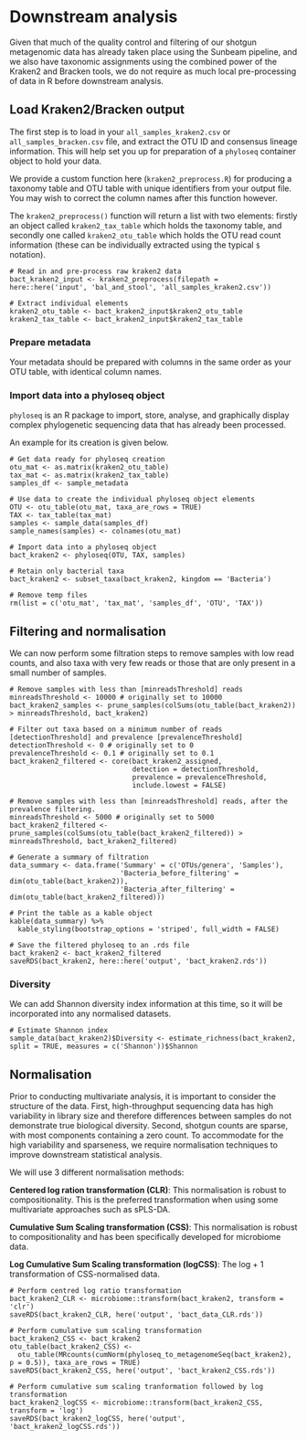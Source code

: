 # Downstream analysis

Given that much of the quality control and filtering of our shotgun metagenomic data has already taken place using the Sunbeam pipeline, and we also have taxonomic assignments using the combined power of the Kraken2 and Bracken tools, we do not require as much local pre-processing of data in R before downstream analysis.

## Load Kraken2/Bracken output

The first step is to load in your `all_samples_kraken2.csv` or `all_samples_bracken.csv` file, and extract the OTU ID and consensus lineage information. This will help set you up for preparation of a `phyloseq` container object to hold your data.

We provide a custom function here (`kraken2_preprocess.R`) for producing a taxonomy table and OTU table with unique identifiers from your output file. You may wish to correct the column names after this function however.

The `kraken2_preprocess()` function will return a list with two elements: firstly an object called `kraken2_tax_table` which holds the taxonomy table, and secondly one called `kraken2_otu_table` which holds the OTU read count information (these can be individually extracted using the typical `$` notation).

```{r}
# Read in and pre-process raw kraken2 data
bact_kraken2_input <- kraken2_preprocess(filepath = here::here('input', 'bal_and_stool', 'all_samples_kraken2.csv'))

# Extract individual elements
kraken2_otu_table <- bact_kraken2_input$kraken2_otu_table
kraken2_tax_table <- bact_kraken2_input$kraken2_tax_table
```

### Prepare metadata

Your metadata should be prepared with columns in the same order as your OTU table, with identical column names.

### Import data into a phyloseq object

`phyloseq` is an R package to import, store, analyse, and graphically display complex phylogenetic sequencing data that has already been processed.

An example for its creation is given below.

```{r}
# Get data ready for phyloseq creation
otu_mat <- as.matrix(kraken2_otu_table)
tax_mat <- as.matrix(kraken2_tax_table)
samples_df <- sample_metadata

# Use data to create the individual phyloseq object elements
OTU <- otu_table(otu_mat, taxa_are_rows = TRUE)
TAX <- tax_table(tax_mat)
samples <- sample_data(samples_df)
sample_names(samples) <- colnames(otu_mat)

# Import data into a phyloseq object
bact_kraken2 <- phyloseq(OTU, TAX, samples)

# Retain only bacterial taxa
bact_kraken2 <- subset_taxa(bact_kraken2, kingdom == 'Bacteria')

# Remove temp files
rm(list = c('otu_mat', 'tax_mat', 'samples_df', 'OTU', 'TAX'))
```

## Filtering and normalisation

We can now perform some filtration steps to remove samples with low read counts, and also taxa with very few reads or those that are only present in a small number of samples. 

```{r}
# Remove samples with less than [minreadsThreshold] reads
minreadsThreshold <- 10000 # originally set to 10000
bact_kraken2_samples <- prune_samples(colSums(otu_table(bact_kraken2)) > minreadsThreshold, bact_kraken2)

# Filter out taxa based on a minimum number of reads [detectionThreshold] and prevalence [prevalenceThreshold]
detectionThreshold <- 0 # originally set to 0
prevalenceThreshold <- 0.1 # originally set to 0.1
bact_kraken2_filtered <- core(bact_kraken2_assigned,
                              detection = detectionThreshold,
                              prevalence = prevalenceThreshold,
                              include.lowest = FALSE)

# Remove samples with less than [minreadsThreshold] reads, after the prevalence filtering.
minreadsThreshold <- 5000 # originally set to 5000
bact_kraken2_filtered <- prune_samples(colSums(otu_table(bact_kraken2_filtered)) > minreadsThreshold, bact_kraken2_filtered)

# Generate a summary of filtration
data_summary <- data.frame('Summary' = c('OTUs/genera', 'Samples'),
                           'Bacteria_before_filtering' = dim(otu_table(bact_kraken2)),
                           'Bacteria_after_filtering' = dim(otu_table(bact_kraken2_filtered)))

# Print the table as a kable object
kable(data_summary) %>%
  kable_styling(bootstrap_options = 'striped', full_width = FALSE)

# Save the filtered phyloseq to an .rds file
bact_kraken2 <- bact_kraken2_filtered
saveRDS(bact_kraken2, here::here('output', 'bact_kraken2.rds'))
```

### Diversity

We can add Shannon diversity index information at this time, so it will be incorporated into any normalised datasets.

```{r}
# Estimate Shannon index
sample_data(bact_kraken2)$Diversity <- estimate_richness(bact_kraken2, split = TRUE, measures = c('Shannon'))$Shannon
```

## Normalisation

Prior to conducting multivariate analysis, it is important to consider the structure of the data. First, high-throughput sequencing data has high variability in library size and therefore differences between samples do not demonstrate true biological diversity. Second, shotgun counts are sparse, with most components containing a zero count. To accommodate for the high variability and sparseness, we require normalisation techniques to improve downstream statistical analysis.

We will use 3 different normalisation methods:

**Centered log ration transformation (CLR)**: 
This normalisation is robust to compositionality. This is the preferred transformation when using some multivariate approaches such as sPLS-DA.

**Cumulative Sum Scaling transformation (CSS)**: 
This normalisation is robust to compositionality and has been specifically developed for microbiome data.

**Log Cumulative Sum Scaling transformation (logCSS)**: 
The log + 1 transformation of CSS-normalised data.

```{r}
# Perform centred log ratio transformation
bact_kraken2_CLR <- microbiome::transform(bact_kraken2, transform = 'clr')
saveRDS(bact_kraken2_CLR, here('output', 'bact_data_CLR.rds'))

# Perform cumulative sum scaling transformation
bact_kraken2_CSS <- bact_kraken2
otu_table(bact_kraken2_CSS) <- 
  otu_table(MRcounts(cumNorm(phyloseq_to_metagenomeSeq(bact_kraken2), p = 0.5)), taxa_are_rows = TRUE)
saveRDS(bact_kraken2_CSS, here('output', 'bact_kraken2_CSS.rds'))

# Perform cumulative sum scaling tranformation followed by log transformation
bact_kraken2_logCSS <- microbiome::transform(bact_kraken2_CSS, transform = 'log')
saveRDS(bact_kraken2_logCSS, here('output', 'bact_kraken2_logCSS.rds'))
```